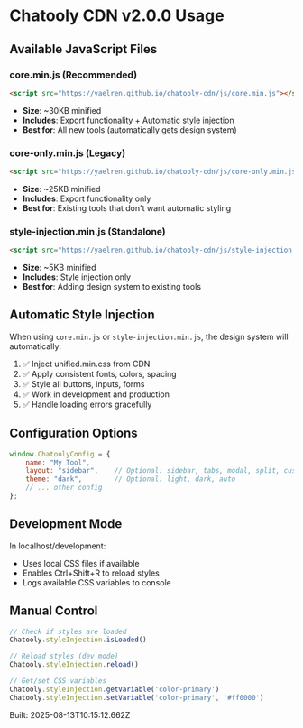 # Chatooly CDN v2.0.0 Usage

## Available JavaScript Files

### core.min.js (Recommended)
```html
<script src="https://yaelren.github.io/chatooly-cdn/js/core.min.js"></script>
```
- **Size**: ~30KB minified
- **Includes**: Export functionality + Automatic style injection
- **Best for**: All new tools (automatically gets design system)

### core-only.min.js (Legacy)
```html
<script src="https://yaelren.github.io/chatooly-cdn/js/core-only.min.js"></script>
```
- **Size**: ~25KB minified  
- **Includes**: Export functionality only
- **Best for**: Existing tools that don't want automatic styling

### style-injection.min.js (Standalone)
```html
<script src="https://yaelren.github.io/chatooly-cdn/js/style-injection.min.js"></script>
```
- **Size**: ~5KB minified
- **Includes**: Style injection only
- **Best for**: Adding design system to existing tools

## Automatic Style Injection

When using `core.min.js` or `style-injection.min.js`, the design system will automatically:

1. ✅ Inject unified.min.css from CDN
2. ✅ Apply consistent fonts, colors, spacing
3. ✅ Style all buttons, inputs, forms  
4. ✅ Work in development and production
5. ✅ Handle loading errors gracefully

## Configuration Options

```javascript
window.ChatoolyConfig = {
    name: "My Tool",
    layout: "sidebar",    // Optional: sidebar, tabs, modal, split, custom
    theme: "dark",        // Optional: light, dark, auto
    // ... other config
};
```

## Development Mode

In localhost/development:
- Uses local CSS files if available
- Enables Ctrl+Shift+R to reload styles
- Logs available CSS variables to console

## Manual Control

```javascript
// Check if styles are loaded
Chatooly.styleInjection.isLoaded()

// Reload styles (dev mode)
Chatooly.styleInjection.reload()

// Get/set CSS variables
Chatooly.styleInjection.getVariable('color-primary')
Chatooly.styleInjection.setVariable('color-primary', '#ff0000')
```

Built: 2025-08-13T10:15:12.662Z
